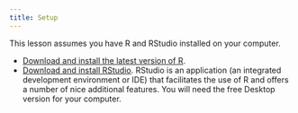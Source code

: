 ```yaml
---
title: Setup
---
```


This lesson assumes you have R and RStudio installed on your computer.

* [Download and install the latest version of R](https://www.r-project.org/).
* [Download and install RStudio](https://www.rstudio.com/products/rstudio/download/#download). RStudio is an application (an integrated development environment or IDE) that facilitates the use of R and offers a number of nice additional features. You will need the free Desktop version for your computer.
